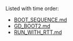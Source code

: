 Listed with time order:

* [BOOT_SEQUENCE.md](./BOOT_SEQUENCE.md)
* [GD_BOOT2.md](./GD_BOOT2.md)
* [RUN_WITH_RTT.md](./RUN_WITH_RTT.md)